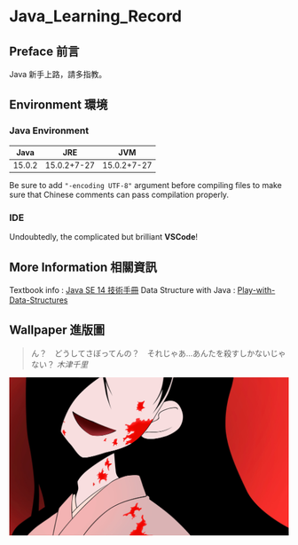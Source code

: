 # Java_Learning_Record

## Preface  前言
Java 新手上路，請多指教。

## Environment  環境

### Java Environment

Java|JRE|JVM
-|:-:|-
15.0.2|15.0.2+7-27|15.0.2+7-27

Be sure to add `"-encoding UTF-8"` argument before compiling files to make sure that Chinese comments can pass compilation properly.

### IDE
Undoubtedly, the complicated but brilliant **VSCode**!

## More Information 相關資訊
Textbook info : [Java SE 14 技術手冊](http://books.gotop.com.tw/v_ACL059300)
Data Structure with Java : [Play-with-Data-Structures](https://github.com/liuyubobobo/Play-with-Data-Structures)

## Wallpaper  進版圖
> ん？　どうしてさぼってんの？　それじゃあ...あんたを殺すしかないじゃない？ *木津千里*

![image](wallpaper416.jpg)
